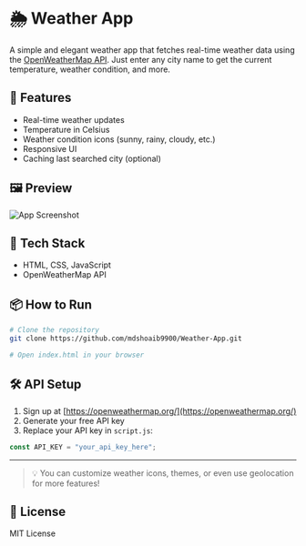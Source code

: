 
# 🌦️ Weather App

A simple and elegant weather app that fetches real-time weather data using the [OpenWeatherMap API](https://openweathermap.org/api). Just enter any city name to get the current temperature, weather condition, and more.

## 🚀 Features

- Real-time weather updates
- Temperature in Celsius
- Weather condition icons (sunny, rainy, cloudy, etc.)
- Responsive UI
- Caching last searched city (optional)

## 🖼️ Preview

<!-- Replace this with your actual image path -->
![App Screenshot](assets/screenshot.png)

## 🔧 Tech Stack

- HTML, CSS, JavaScript
- OpenWeatherMap API

## 📦 How to Run

```bash
# Clone the repository
git clone https://github.com/mdshoaib9900/Weather-App.git

# Open index.html in your browser
```

## 🛠️ API Setup

1. Sign up at [https://openweathermap.org/](https://openweathermap.org/)
2. Generate your free API key
3. Replace your API key in `script.js`:

```js
const API_KEY = "your_api_key_here";
```

---

> 💡 You can customize weather icons, themes, or even use geolocation for more features!

## 📄 License

MIT License
